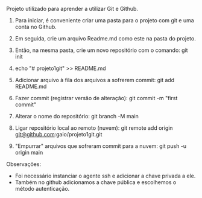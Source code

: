 Projeto utilizado para aprender a utilizar Git e Github.

1) Para iniciar, é conveniente criar uma pasta para o projeto com git e uma conta no Github.

2) Em seguida, crie um arquivo Readme.md como este na pasta do projeto.
3) Então, na mesma pasta, crie um novo repositório com o comando: git init
4) echo "# projeto1git" >> README.md
5) Adicionar arquivo à fila dos arquivos a sofrerem commit:
git add README.md
6) Fazer commit (registrar versão de alteração):
git commit -m "first commit"
7) Alterar o nome do repositório: git branch -M main
8) Ligar repositório local ao remoto (nuvem): git remote add origin git@github.com:gaio/projeto1git.git
9) "Empurrar" arquivos que sofreram commit para a nuvem: git push -u origin main

Observações:
* Foi necessário instanciar o agente ssh e adicionar a chave privada a ele. 
* Também no github adicionamos a chave pública e escolhemos o método autenticação.

